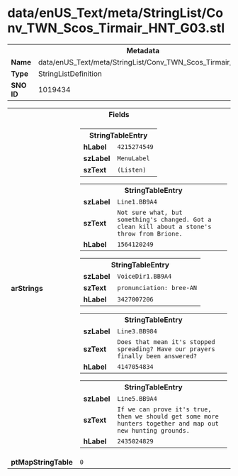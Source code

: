 <h1>data/enUS_Text/meta/StringList/Conv_TWN_Scos_Tirmair_HNT_G03.stl</h1><table><tr><th colspan="100%">Metadata</th></tr><tr><td><b>Name</b></td><td>data/enUS_Text/meta/StringList/Conv_TWN_Scos_Tirmair_HNT_G03.stl</td></tr><tr><td><b>Type</b></td><td>StringListDefinition</td></tr><tr><td><b>SNO ID</b></td><td>1019434</td></tr></table>

<table><tr><th colspan="100%">Fields</th></tr><tr><td><b>arStrings</b></td><td><table><tr><th colspan="100%">StringTableEntry</th></tr><tr><td><b>hLabel</b></td><td><code>4215274549</code></td></tr><tr><td><b>szLabel</b></td><td><code>MenuLabel</code></td></tr><tr><td><b>szText</b></td><td><code>(Listen)</code></td></tr></table>


<table><tr><th colspan="100%">StringTableEntry</th></tr><tr><td><b>szLabel</b></td><td><code>Line1.BB9A4</code></td></tr><tr><td><b>szText</b></td><td><code>Not sure what, but something's changed. Got a clean kill about a stone's throw from Brione.</code></td></tr><tr><td><b>hLabel</b></td><td><code>1564120249</code></td></tr></table>


<table><tr><th colspan="100%">StringTableEntry</th></tr><tr><td><b>szLabel</b></td><td><code>VoiceDir1.BB9A4</code></td></tr><tr><td><b>szText</b></td><td><code>pronunciation: bree-AN</code></td></tr><tr><td><b>hLabel</b></td><td><code>3427007206</code></td></tr></table>


<table><tr><th colspan="100%">StringTableEntry</th></tr><tr><td><b>szLabel</b></td><td><code>Line3.BB984</code></td></tr><tr><td><b>szText</b></td><td><code>Does that mean it's stopped spreading? Have our prayers finally been answered?</code></td></tr><tr><td><b>hLabel</b></td><td><code>4147054834</code></td></tr></table>


<table><tr><th colspan="100%">StringTableEntry</th></tr><tr><td><b>szLabel</b></td><td><code>Line5.BB9A4</code></td></tr><tr><td><b>szText</b></td><td><code>If we can prove it's true, then we should get some more hunters together and map out new hunting grounds.</code></td></tr><tr><td><b>hLabel</b></td><td><code>2435024829</code></td></tr></table>


</td></tr><tr><td><b>ptMapStringTable</b></td><td><code>0</code></td></tr></table>

